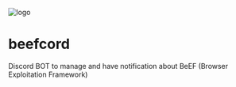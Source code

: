 ![logo](https://i.imgur.com/qxYW9yC.png)

# beefcord
Discord BOT to manage and have notification about BeEF (Browser Exploitation Framework) 
